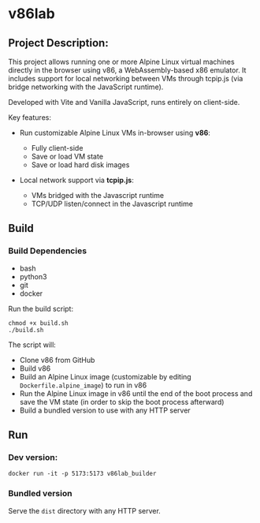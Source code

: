 # v86lab

## Project Description:

This project allows running one or more Alpine Linux virtual machines directly in the browser using v86, a WebAssembly-based x86 emulator. It includes support for local networking between VMs through tcpip.js (via bridge networking with the JavaScript runtime).

Developed with Vite and Vanilla JavaScript, runs entirely on client-side.

Key features:

- Run customizable Alpine Linux VMs in-browser using **v86**:
    - Fully client-side
    - Save or load VM state
    - Save or load hard disk images

- Local network support via **tcpip.js**:
    - VMs bridged with the Javascript runtime
    - TCP/UDP listen/connect in the Javascript runtime

## Build

### Build Dependencies

- bash
- python3
- git
- docker

Run the build script:
```
chmod +x build.sh
./build.sh
```
The script will:

- Clone v86 from GitHub
- Build v86
- Build an Alpine Linux image (customizable by editing `Dockerfile.alpine_image`) to run in v86
- Run the Alpine Linux image in v86 until the end of the boot process and save the VM state (in order to skip the boot process afterward)
- Build a bundled version to use with any HTTP server

## Run

### Dev version:

```
docker run -it -p 5173:5173 v86lab_builder
```

### Bundled version

Serve the `dist` directory with any HTTP server.


